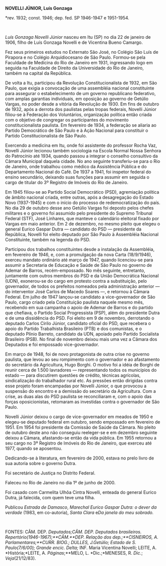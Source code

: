 **NOVELLI JÚNIOR, Luís Gonzaga**

\*rev. 1932; const. 1946; dep. fed. SP 1946-1947 e 1951-1954.

 

*Luís Gonzaga Novelli Júnior* nasceu em Itu (SP) no dia 22 de janeiro de
1906, filho de Luís Gonzaga Novelli e de Vicentina Bueno Camargo.

Fez seus primeiros estudos no Externato São José, no Colégio São Luís de
Pirapora e no Colégio Arquidiocesano de São Paulo. Formou-se pela
Faculdade de Medicina do Rio de Janeiro em 1931, ingressando logo em
seguida na Faculdade de Direito da Universidade do Rio de Janeiro,
também na capital da República.

De volta a Itu, participou da Revolução Constitucionalista de 1932, em
São Paulo, que exigia a convocação de uma assembléia nacional
constituinte para assegurar o estabelecimento de um governo republicano
federativo, com amplas garantias individuais, em oposição ao governo de
Getúlio Vargas, no poder desde a vitória da Revolução de 1930. Em fins
de outubro de 1932, após a derrota dos paulistas pelas tropas federais,
Novelli Júnior filiou-se à Federação dos Voluntários, organização
política então criada com o objetivo de congregar os participantes do
movimento constitucionalista paulista. Em fevereiro de 1934, a federação
se aliaria ao Partido Democrático de São Paulo e à Ação Nacional para
constituir o Partido Constitucionalista de São Paulo.

Exercendo a medicina em Itu, onde foi assistente do professor Rocha Vaz,
Novelli Júnior lecionou também sociologia na Escola Normal Nossa Senhora
do Patrocínio até 1934, quando passou a integrar o conselho consultivo
da Câmara Municipal daquela cidade. No ano seguinte transferiu-se para o
Rio de Janeiro, onde trabalhou como médico da Assistência Pública e do
Departamento Nacional do Café. De 1937 a 1941, foi inspetor federal do
ensino secundário, deixando suas funções para assumir em seguida o cargo
de titular do 3º Registro de Imóveis do Rio de Janeiro.

Em 1945 filiou-se ao Partido Social Democrático (PSD), agremiação
política de âmbito nacional criada, entre outras, após a desagregação do
Estado Novo (1937-1945) e com o início do processo de redemocratização
do país. No dia 29 de outubro desse ano Getúlio Vargas foi deposto pelos
chefes militares e o governo foi assumido pelo presidente do Supremo
Tribunal Federal (STF), José Linhares, que manteve o calendário
eleitoral fixado por Vargas em maio anterior. Em 2 de dezembro, no mesmo
pleito que elegeu o general Eurico Gaspar Dutra — candidato do PSD —
presidente da República, Novelli foi eleito deputado por São Paulo à
Assembléia Nacional Constituinte, também na legenda do PSD.

Participou dos trabalhos constituintes desde a instalação da Assembléia,
em fevereiro de 1946, e, com a promulgação da nova Carta (18/9/1946),
exerceu mandato ordinário até março de 1947, quando licenciou-se para
assumir a Secretaria de Educação e Saúde de São Paulo no governo de
Ademar de Barros, recém-empossado. No mês seguinte, entretanto,
juntamente com outros membros do PSD e da União Democrática Nacional
(UDN), exonerou-se do cargo em protesto contra a substituição, pelo
governador, de todos os prefeitos nomeados pela administração anterior —
do interventor José Carlos de Macedo Soares —, e retornou à Câmara
Federal. Em julho de 1947 lançou-se candidato a vice-governador de São
Paulo, cargo criado pela Constituição paulista naquele mesmo mês,
recebendo em sua campanha o apoio de Ademar de Barros e do partido que
chefiava, o Partido Social Progressista (PSP), além do presidente Dutra
e de uma dissidência do PSD. Foi eleito em 9 de novembro, derrotando o
deputado Carlos Cirilo Júnior, candidato oficial do PSD, que recebera o
apoio do Partido Trabalhista Brasileiro (PTB) e dos comunistas, e o
deputado Plínio Barreto, candidato da UDN, apoiado pelo Partido
Socialista Brasileiro (PSB). No final de novembro deixou mais uma vez a
Câmara dos Deputados e foi empossado vice-governador.

Em março de 1948, foi de novo protagonista de outra crise no governo
paulista, que levou ao seu rompimento com o governador e ao afastamento
do secretário da Agricultura, Hugo Borghi. O motivo foi a idéia de
Borghi de reunir cerca de 1.500 lavradores — representando todos os
municípios do estado — para discutirem questões de crédito, técnicas
agrícolas, sindicalização do trabalhador rural etc. As pressões então
dirigidas contra esse projeto foram encampadas por Novelli Júnior, o que
provocou a suspensão do encontro e a demissão do secretário da
Agricultura. Com a crise, as duas alas do PSD paulista se reconciliaram
e, com o apoio das forças oposicionistas, retomaram as investidas contra
o governador de São Paulo.

Novelli Júnior deixou o cargo de vice-governador em meados de 1950 e
elegeu-se deputado federal em outubro, sendo empossado em fevereiro de
1951. Em 1954 foi presidente da Comissão de Saúde da Câmara. No pleito
de outubro deste ano não conseguiu reeleger-se e em dezembro seguinte
deixou a Câmara, afastando-se então da vida pública. Em 1955 retornou a
seu cargo no 3º Registro de Imóveis do Rio de Janeiro, que exerceu até
1977, quando se aposentou.

Dedicando-se à literatura, em fevereiro de 2000, estava no prelo livro
de sua autoria sobre o governo Dutra.

Foi secretário de Justiça no Distrito Federal.

Faleceu no Rio de Janeiro no dia 1º de junho de 2000.

Foi casado com Carmelita Ulhôa Cintra Novelli, enteada do general Eurico
Dutra, já falecida, com quem teve uma filha.

Publicou *Estrada de Damasco*, *Marechal Eurico Gaspar Dutra: o dever da
verdade* (1983, em co-autoria), *Santa Clara* e*Da janela do meu
sobrado.*

 

FONTES: CÂM. DEP. *Deputados;*CÂM. DEP. *Deputados brasileiros.
Repertório*(1946-1967);**CÂM.**DEP. *Relação dos dep.*;**CISNEIROS, A.
*Parlamentares*;**CURR. BIOG.; DULLES, J.*Getúlio; Estado de S.
Paulo*(7/6/00)*; Grande encic. Delta;* INF. Maria Vicentina Novelli;
LEITE, A. *História;*LEITE, A. *Páginas*;**MELO, L. *Dic.;*MENESES, R.
*Dic.*; *Veja*(21/12/83).

 

 
